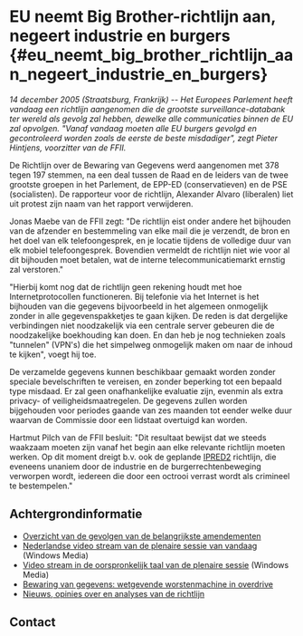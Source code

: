 # EU neemt Big Brother-richtlijn aan, negeert industrie en burgers {#eu_neemt_big_brother_richtlijn_aan_negeert_industrie_en_burgers}

*14 december 2005 (Straatsburg, Frankrijk) \-- Het Europees Parlement
heeft vandaag een richtlijn aangenomen die de grootste
surveillance-databank ter wereld als gevolg zal hebben, dewelke alle
communicaties binnen de EU zal opvolgen. \"Vanaf vandaag moeten alle EU
burgers gevolgd en gecontroleerd worden zoals de eerste de beste
misdadiger\", zegt Pieter Hintjens, voorzitter van de FFII.*

De Richtlijn over de Bewaring van Gegevens werd aangenomen met 378 tegen
197 stemmen, na een deal tussen de Raad en de leiders van de twee
grootste groepen in het Parlement, de EPP-ED (conservatieven) en de PSE
(socialisten). De rapporteur voor de richtlijn, Alexander Alvaro
(liberalen) liet uit protest zijn naam van het rapport verwijderen.

Jonas Maebe van de FFII zegt: \"De richtlijn eist onder andere het
bijhouden van de afzender en bestemmeling van elke mail die je verzendt,
de bron en het doel van elk telefoongesprek, en je locatie tijdens de
volledige duur van elk mobiel telefoongesprek. Bovendien vermeldt de
richtlijn niet wie voor al dit bijhouden moet betalen, wat de interne
telecommunicatiemarkt ernstig zal verstoren.\"

\"Hierbij komt nog dat de richtlijn geen rekening houdt met hoe
Internetprotocollen functioneren. Bij telefonie via het Internet is het
bijhouden van die gegevens bijvoorbeeld in het algemeen onmogelijk
zonder in alle gegevenspakketjes te gaan kijken. De reden is dat
dergelijke verbindingen niet noodzakelijk via een centrale server
gebeuren die de noodzakelijke boekhouding kan doen. En dan heb je nog
technieken zoals \"tunnelen\" (VPN\'s) die het simpelweg onmogelijk
maken om naar de inhoud te kijken\", voegt hij toe.

De verzamelde gegevens kunnen beschikbaar gemaakt worden zonder speciale
bevelschriften te vereisen, en zonder beperking tot een bepaald type
misdaad. Er zal geen onafhankelijke evaluatie zijn, evenmin als extra
privacy- of veiligheidsmaatregelen. De gegevens zullen worden
bijgehouden voor periodes gaande van zes maanden tot eender welke duur
waarvan de Commissie door een lidstaat overtuigd kan worden.

Hartmut Pilch van de FFII besluit: \"Dit resultaat bewijst dat we steeds
waakzaam moeten zijn vanaf het begin aan elke relevante richtlijn moeten
werken. Op dit moment dreigt b.v. ook de geplande
[IPRED2](IPRED2 "wikilink") richtlijn, die eveneens unaniem door de
industrie en de burgerrechtenbeweging verworpen wordt, iedereen die door
een octrooi verrast wordt als crimineel te bestempelen.\"

## Achtergrondinformatie

-   [Overzicht van de gevolgen van de belangrijkste
    amendementen](http://www.ffii.org/~jmaebe/dataret/plen1/summary.pdf "wikilink")
-   [Nederlandse video stream van de plenaire sessie van
    vandaag](http://media.vrijschrift.org/ep_vote_datared_051214_nl.wmv "wikilink")
    (Windows Media)
-   [Video stream in de oorspronkelijk taal van de plenaire
    sessie](http://media.vrijschrift.org/ep_vote_datared_051214_or.wmv "wikilink")
    (Windows Media)
-   [ Bewaring van gegevens: wetgevende worstenmachine in
    overdrive](DataRet0512En "wikilink")
-   [Nieuws, opinies over en analyses van de
    richtlijn](http://wiki.dataretentionisnosolution.com "wikilink")

## Contact
